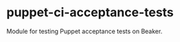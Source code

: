 puppet-ci-acceptance-tests
==========================

Module for testing Puppet acceptance tests on Beaker.
